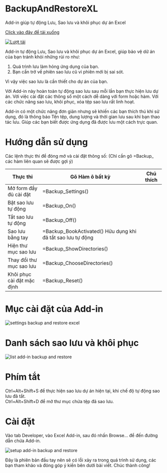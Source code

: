 # BackupAndRestoreXL
 Add-in giúp tự động Lưu, Sao lưu và khôi phục dự án Excel

[Click vào đây để tải xuống](https://github.com/SanbiVN/BackupAndRestoreXL/releases/download/backup_and_restore_excel/BackupAndRestoreXL_v2.22.zip)

[![Lượt tải](https://img.shields.io/github/downloads/SanbiVN/BackupAndRestoreXL/total.svg)](https://github.com/SanbiVN/BackupAndRestoreXL/releases/download/backup_and_restore_excel/BackupAndRestoreXL_v2.22.zip) 


Add-in tự động Lưu, Sao lưu và khôi phục dự án Excel, giúp bảo vệ dữ án của bạn tránh khỏi những rủi ro như:
1. Quá trình lưu làm hỏng ứng dụng của bạn.
2. Bạn cần trở về phiên sao lưu cũ vì phiên mới bị sai sót.

Vì vậy việc sao lưu là cần thiết cho dự án của bạn.

Với Add-in này hoàn toàn tự động sao lưu sau mỗi lần bạn thực hiện lưu dự án.
Với việc cài đặt các thông số một cách dễ dàng với form hoặc hàm.
Với các chức năng sao lưu, khôi phục, xóa tệp sao lưu rất linh hoạt.

Add-in có một chức năng đơn giản nhưng sẽ khiến các bạn thích thú khi sử dụng, đó là thông báo Tên tệp, dung lượng và thời gian lưu sau khi bạn thao tác lưu. Giúp các bạn biết được ứng dụng đã được lưu một cách trực quan.

# Hướng dẫn sử dụng

Các lệnh thực thi để đóng mở và cài đặt thông số:
(Chỉ cần gõ =Backup_ các hàm liên quan sẽ được gợi ý)

Thực thi	|Gõ Hàm ô bất kỳ	|Chú thích
---------|----------------|-----------------
Mở form đầy đủ cài đặt	|=Backup_Settings()	|
Bật sao lưu tự động|	=Backup_On()	|
Tắt sao lưu tự động|	=Backup_Off()	|
Sao lưu bằng tay|	=Backup_BookActivated()	Hữu dụng khi đã tắt sao lưu tự động|
Hiện thư mục sao lưu|	=Backup_ShowDirectories()	|
Thay đổi thư mục sao lưu|	=Backup_ChooseDirectories()	|
Khôi phục cài đặt mặc định|	=Backup_Reset()	|

# Mục cài đặt của Add-in


![settings backup and restore excel](https://user-images.githubusercontent.com/58664571/210329538-739b6a8f-0833-48cb-a9d4-199f6d894b26.jpg)


# Danh sách sao lưu và khôi phục

![list add-in backup and restore](https://user-images.githubusercontent.com/58664571/209465576-38f9c089-db63-4232-b41f-58d29585aa06.png)


# Phím tắt

Ctrl+Alt+Shift+S để thực hiện sao lưu dự án hiện tại, khi chế độ tự động sao lưu đã tắt.\
Ctrl+Alt+Shift+D để mở thư mục chứa tệp đã sao lưu.

# Cài đặt

Vào tab Developer, vào Excel Add-in, sau đó nhấn Browse... để đến đường dẫn chứa Add-in.

![setup add-in backup and restore](https://user-images.githubusercontent.com/58664571/209465567-24c182a2-3724-491e-97aa-813aaee998e2.png)


Đây là phiên bản đầu tay nên sẽ có lỗi xảy ra trong quá trình sử dụng, các bạn tham khảo và đóng góp ý kiến bên dưới bài viết.
Chúc thành công!
